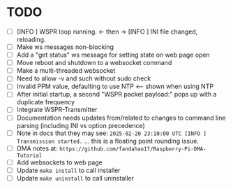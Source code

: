 # TODO

- [ ] [INFO ] WSPR loop running. <- then ->  [INFO ] INI file changed, reloading.
- [ ] Make ws messages non-blocking
- [ ] Add a "get status" ws message for setting state on web page open
- [ ] Move reboot and shutdown to a websocket command
- [ ] Make a multi-threaded websocket
- [ ] Need to allow -v and such without sudo check
- [ ] Invalid PPM value, defaulting to use NTP <-- shown when using NTP
- [ ] After initial startup, a second "WSPR packet payload:" pops up with a duplicate frequency
- [ ] Integrate WSPR-Transmitter
- [ ] Documentation needs updates from/related to changes to command line parsing (including INI vs option precedence)
- [ ] Note in docs that they may see: `2025-02-20 23:10:00 UTC [INFO ] Transmission started.` ... this is a floating point rounding issue.
- [ ] DMA notes at: `https://github.com/fandahao17/Raspberry-Pi-DMA-Tutorial`
- [ ] Add websockets to web page
- [ ] Update `make install` to call installer
- [ ] Update `make uninstall` to call uninstaller
